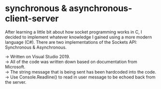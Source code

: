 # synchronous & asynchronous-client-server

After learning a little bit about how socket programming works in C, I decided to implement
whatever knowledge I gained using a more modern language (C#). There are two implementations
of the Sockets API: Synchronous & Asynchronous.

  ->  Written on Visual Studio 2019.  
  ->  All of the code was written down based on documentation from Microsoft.  
  ->  The string message that is being sent has been hardcoded into the code.  
  ->  Use Console.Readline() to read in user message to be echoed back from the server.  

